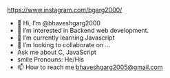 https://www.instagram.com/bgarg2000/
- 👋 Hi, I’m @bhaveshgarg2000
- 👀 I’m interested in Backend web development.
- 🌱 I’m currently learning Javascript 
- 💞️ I’m looking to collaborate on ...
- Ask me about C, JavaScript
- smile Pronouns: He/His
- 📫 How to reach me bhaveshgarg2005@gmail.com

<!---
bhaveshgarg2000/bhaveshgarg2000 is a ✨ special ✨ repository because its `README.md` (this file) appears on your GitHub profile.
You can click the Preview link to take a look at your changes.
--->

